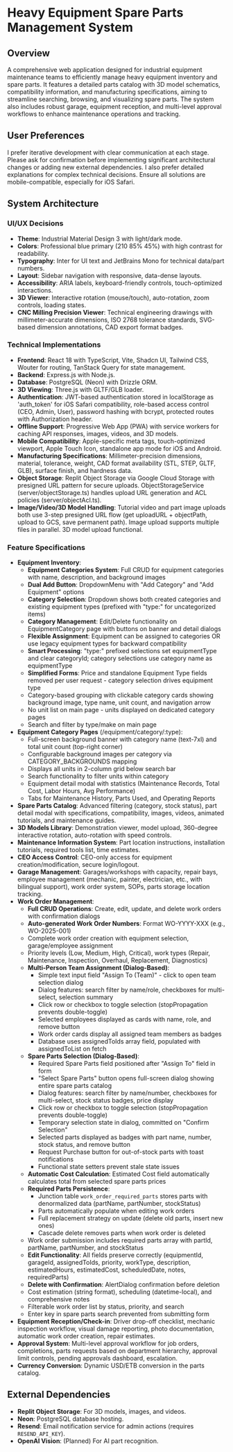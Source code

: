 # Heavy Equipment Spare Parts Management System

## Overview
A comprehensive web application designed for industrial equipment maintenance teams to efficiently manage heavy equipment inventory and spare parts. It features a detailed parts catalog with 3D model schematics, compatibility information, and manufacturing specifications, aiming to streamline searching, browsing, and visualizing spare parts. The system also includes robust garage, equipment reception, and multi-level approval workflows to enhance maintenance operations and tracking.

## User Preferences
I prefer iterative development with clear communication at each stage. Please ask for confirmation before implementing significant architectural changes or adding new external dependencies. I also prefer detailed explanations for complex technical decisions. Ensure all solutions are mobile-compatible, especially for iOS Safari.

## System Architecture

### UI/UX Decisions
- **Theme**: Industrial Material Design 3 with light/dark mode.
- **Colors**: Professional blue primary (210 85% 45%) with high contrast for readability.
- **Typography**: Inter for UI text and JetBrains Mono for technical data/part numbers.
- **Layout**: Sidebar navigation with responsive, data-dense layouts.
- **Accessibility**: ARIA labels, keyboard-friendly controls, touch-optimized interactions.
- **3D Viewer**: Interactive rotation (mouse/touch), auto-rotation, zoom controls, loading states.
- **CNC Milling Precision Viewer**: Technical engineering drawings with millimeter-accurate dimensions, ISO 2768 tolerance standards, SVG-based dimension annotations, CAD export format badges.

### Technical Implementations
- **Frontend**: React 18 with TypeScript, Vite, Shadcn UI, Tailwind CSS, Wouter for routing, TanStack Query for state management.
- **Backend**: Express.js with Node.js.
- **Database**: PostgreSQL (Neon) with Drizzle ORM.
- **3D Viewing**: Three.js with GLTF/GLB loader.
- **Authentication**: JWT-based authentication stored in localStorage as 'auth_token' for iOS Safari compatibility, role-based access control (CEO, Admin, User), password hashing with bcrypt, protected routes with Authorization header.
- **Offline Support**: Progressive Web App (PWA) with service workers for caching API responses, images, videos, and 3D models.
- **Mobile Compatibility**: Apple-specific meta tags, touch-optimized viewport, Apple Touch Icon, standalone app mode for iOS and Android.
- **Manufacturing Specifications**: Millimeter-precision dimensions, material, tolerance, weight, CAD format availability (STL, STEP, GLTF, GLB), surface finish, and hardness data.
- **Object Storage**: Replit Object Storage via Google Cloud Storage with presigned URL pattern for secure uploads. ObjectStorageService (server/objectStorage.ts) handles upload URL generation and ACL policies (server/objectAcl.ts).
- **Image/Video/3D Model Handling**: Tutorial video and part image uploads both use 3-step presigned URL flow (get uploadURL + objectPath, upload to GCS, save permanent path). Image upload supports multiple files in parallel. 3D model upload functional.

### Feature Specifications
- **Equipment Inventory**: 
  - **Equipment Categories System**: Full CRUD for equipment categories with name, description, and background images
  - **Dual Add Button**: DropdownMenu with "Add Category" and "Add Equipment" options
  - **Category Selection**: Dropdown shows both created categories and existing equipment types (prefixed with "type:" for uncategorized items)
  - **Category Management**: Edit/Delete functionality on EquipmentCategory page with buttons on banner and detail dialogs
  - **Flexible Assignment**: Equipment can be assigned to categories OR use legacy equipment types for backward compatibility
  - **Smart Processing**: "type:" prefixed selections set equipmentType and clear categoryId; category selections use category name as equipmentType
  - **Simplified Forms**: Price and standalone Equipment Type fields removed per user request - category selection drives equipment type
  - Category-based grouping with clickable category cards showing background image, type name, unit count, and navigation arrow
  - No unit list on main page - units displayed on dedicated category pages
  - Search and filter by type/make on main page
- **Equipment Category Pages** (/equipment/category/:type):
  - Full-screen background banner with category name (text-7xl) and total unit count (top-right corner)
  - Configurable background images per category via CATEGORY_BACKGROUNDS mapping
  - Displays all units in 2-column grid below search bar
  - Search functionality to filter units within category
  - Equipment detail modal with statistics (Maintenance Records, Total Cost, Labor Hours, Avg Performance)
  - Tabs for Maintenance History, Parts Used, and Operating Reports
- **Spare Parts Catalog**: Advanced filtering (category, stock status), part detail modal with specifications, compatibility, images, videos, animated tutorials, and maintenance guides.
- **3D Models Library**: Demonstration viewer, model upload, 360-degree interactive rotation, auto-rotation with speed controls.
- **Maintenance Information System**: Part location instructions, installation tutorials, required tools list, time estimates.
- **CEO Access Control**: CEO-only access for equipment creation/modification, secure login/logout.
- **Garage Management**: Garages/workshops with capacity, repair bays, employee management (mechanic, painter, electrician, etc., with bilingual support), work order system, SOPs, parts storage location tracking.
- **Work Order Management**: 
  - **Full CRUD Operations**: Create, edit, update, and delete work orders with confirmation dialogs
  - **Auto-generated Work Order Numbers**: Format WO-YYYY-XXX (e.g., WO-2025-001)
  - Complete work order creation with equipment selection, garage/employee assignment
  - Priority levels (Low, Medium, High, Critical), work types (Repair, Maintenance, Inspection, Overhaul, Replacement, Diagnostics)
  - **Multi-Person Team Assignment (Dialog-Based)**:
    - Simple text input field "Assign To (Team)" - click to open team selection dialog
    - Dialog features: search filter by name/role, checkboxes for multi-select, selection summary
    - Click row or checkbox to toggle selection (stopPropagation prevents double-toggle)
    - Selected employees displayed as cards with name, role, and remove button
    - Work order cards display all assigned team members as badges
    - Database uses assignedToIds array field, populated with assignedToList on fetch
  - **Spare Parts Selection (Dialog-Based)**:
    - Required Spare Parts field positioned after "Assign To" field in form
    - "Select Spare Parts" button opens full-screen dialog showing entire spare parts catalog
    - Dialog features: search filter by name/number, checkboxes for multi-select, stock status badges, price display
    - Click row or checkbox to toggle selection (stopPropagation prevents double-toggle)
    - Temporary selection state in dialog, committed on "Confirm Selection"
    - Selected parts displayed as badges with part name, number, stock status, and remove button
    - Request Purchase button for out-of-stock parts with toast notifications
    - Functional state setters prevent stale state issues
  - **Automatic Cost Calculation**: Estimated Cost field automatically calculates total from selected spare parts prices
  - **Required Parts Persistence**: 
    - Junction table `work_order_required_parts` stores parts with denormalized data (partName, partNumber, stockStatus)
    - Parts automatically populate when editing work orders
    - Full replacement strategy on update (delete old parts, insert new ones)
    - Cascade delete removes parts when work order is deleted
  - Work order submission includes required parts array with partId, partName, partNumber, and stockStatus
  - **Edit Functionality**: All fields preserve correctly (equipmentId, garageId, assignedToIds, priority, workType, description, estimatedHours, estimatedCost, scheduledDate, notes, requiredParts)
  - **Delete with Confirmation**: AlertDialog confirmation before deletion
  - Cost estimation (string format), scheduling (datetime-local), and comprehensive notes
  - Filterable work order list by status, priority, and search
  - Enter key in spare parts search prevented from submitting form
- **Equipment Reception/Check-in**: Driver drop-off checklist, mechanic inspection workflow, visual damage reporting, photo documentation, automatic work order creation, repair estimates.
- **Approval System**: Multi-level approval workflow for job orders, completions, parts requests based on department hierarchy, approval limit controls, pending approvals dashboard, escalation.
- **Currency Conversion**: Dynamic USD/ETB conversion in the parts catalog.

## External Dependencies
- **Replit Object Storage**: For 3D models, images, and videos.
- **Neon**: PostgreSQL database hosting.
- **Resend**: Email notification service for admin actions (requires `RESEND_API_KEY`).
- **OpenAI Vision**: (Planned) For AI part recognition.